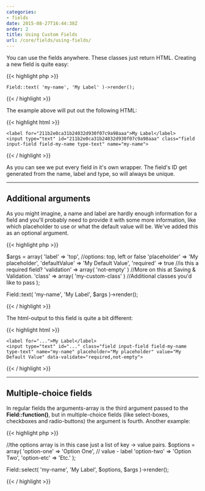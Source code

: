 ```yaml
---
categories:
- fields
date: 2015-08-27T16:44:38Z
order: 2
title: Using Custom Fields
url: /core/fields/using-fields/
---
```


You can use the fields anywhere. These classes just return HTML. Creating a new field is quite easy:

{{< highlight php  >}}

	Field::text( 'my-name', 'My Label' )->render();

{{< / highlight >}}

The example above will put out the following HTML:

{{< highlight html  >}}

<div class="field-wrapper text">

    <label for="211b2e0ca31b24032d930f07c9a98aaa">My Label</label>
    <input type="text" id="211b2e0ca31b24032d930f07c9a98aaa" class="field input-field field-my-name type-text" name="my-name">

</div>

{{< / highlight >}}

As you can see we put every field in it's own wrapper. The field's ID get generated from the name, label and type, so will always be unique. 

---

## Additional arguments

As you might imagine, a name and label are hardly enough information for a field and you'll probably need to provide it with some more information, like which placeholder to use or what the default value will be. We've added this as an optional argument. 

{{< highlight php  >}}

$args = array(
    'label'			=> 		'top',                      //options: top, left or false
    'placeholder'	=> 		'My placeholder',
    'defaultValue'	=>		'My Default Value',
    'required'		=>		true                        //is this a required field?
    'validation'	=>		array( 'not-empty' )        //More on this at Saving & Validation.
    'class'			=>		array( 'my-custom-class' )  //Additional classes you'd like to pass
);

Field::text( 'my-name', 'My Label', $args )->render();


{{< / highlight >}}


The html-output to this field is quite a bit different:

{{< highlight html  >}}

<div class="field-wrapper text label-top my-custom-class">

    <label for="...">My Label</label>
    <input type="text" id="..." class="field input-field field-my-name type-text" name="my-name" placeholder="My placeholder" value="My Default Value" data-validate="required,not-empty">

</div>

{{< / highlight >}}

---

## Multiple-choice fields

In regular fields the arguments-array is the third argument passed to the **Field::function()**, but in multiple-choice fields (like select-boxes, checkboxes and radio-buttons) the argument is fourth. Another example:

{{< highlight php  >}}


//the options array is in this case just a list of key -> value pairs.
$options = array(
	'option-one' => 'Option One', // value - label
	'option-two' => 'Option Two',
	'option-etc' => 'Etc.'
);

Field::select( 'my-name', 'My Label', $options, $args )->render();


{{< / highlight >}}